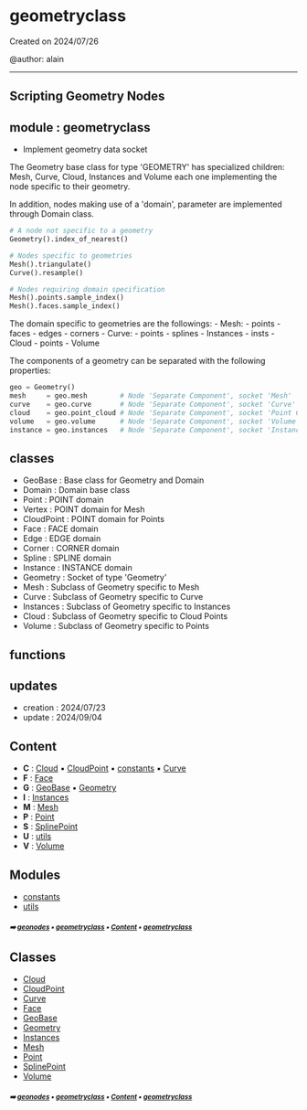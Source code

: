 # geometryclass

Created on 2024/07/26

@author: alain

-----------------------------------------------------
Scripting Geometry Nodes
-----------------------------------------------------

module : geometryclass
----------------------
- Implement geometry data socket

The Geometry base class for type 'GEOMETRY' has specialized children: Mesh, Curve, Cloud, Instances and Volume
each one implementing the node specific to their geometry.

In addition, nodes making use of a 'domain', parameter are implemented through Domain class.

``` python
# A node not specific to a geometry
Geometry().index_of_nearest()

# Nodes specific to geometries
Mesh().triangulate()
Curve().resample()

# Nodes requiring domain specification
Mesh().points.sample_index()
Mesh().faces.sample_index()
```

The domain specific to geometries are the followings:
    - Mesh:
        - points
        - faces
        - edges
        - corners
    - Curve:
        - points
        - splines
    - Instances
        - insts
    - Cloud
        - points
    - Volume

The components of a geometry can be separated with the following properties:

``` python
geo = Geometry()
mesh     = geo.mesh        # Node 'Separate Component', socket 'Mesh'
curve    = geo.curve       # Node 'Separate Component', socket 'Curve'
cloud    = geo.point_cloud # Node 'Separate Component', socket 'Point Cloud'
volume   = geo.volume      # Node 'Separate Component', socket 'Volume'
instance = geo.instances   # Node 'Separate Component', socket 'Instances'
```

classes
-------
- GeoBase       : Base class for Geometry and Domain
- Domain        : Domain base class
- Point         : POINT domain
- Vertex        : POINT domain for Mesh
- CloudPoint    : POINT domain for Points
- Face          : FACE domain
- Edge          : EDGE domain
- Corner        : CORNER domain
- Spline        : SPLINE domain
- Instance      : INSTANCE domain
- Geometry      : Socket of type 'Geometry'
- Mesh          : Subclass of Geometry specific to Mesh
- Curve         : Subclass of Geometry specific to Curve
- Instances     : Subclass of Geometry specific to Instances
- Cloud         : Subclass of Geometry specific to Cloud Points
- Volume        : Subclass of Geometry specific to Points

functions
---------

updates
-------
- creation : 2024/07/23
- update : 2024/09/04

## Content

- **C** : [Cloud](geono-geome-cloud.md#cloud) :black_small_square: [CloudPoint](geono-geome-cloudpoint.md#cloudpoint) :black_small_square: [constants](geono-geome-const---constants.md#constants) :black_small_square: [Curve](geono-geome-curve.md#curve)
- **F** : [Face](geono-geome-face.md#face)
- **G** : [GeoBase](geono-geome-geobase.md#geobase) :black_small_square: [Geometry](geono-geome-geometry.md#geometry)
- **I** : [Instances](geono-geome-instances.md#instances)
- **M** : [Mesh](geono-geome-mesh.md#mesh)
- **P** : [Point](geono-geome-point.md#point)
- **S** : [SplinePoint](geono-geome-splinepoint.md#splinepoint)
- **U** : [utils](geono-geome-utils---utils.md#utils)
- **V** : [Volume](geono-geome-volume.md#volume)

## Modules



- [constants](geono-geome-const---constants.md#constants)
- [utils](geono-geome-utils---utils.md#utils)

##### <sub>:arrow_right: [geonodes](index.md#geonodes) :black_small_square: [geometryclass](geono-geome---geometryclass.md#geometryclass) :black_small_square: [Content](geono-geome---geometryclass.md#content) :black_small_square: [geometryclass](geono-geome---geometryclass.md#geometryclass)</sub>

## Classes



- [Cloud](geono-geome-cloud.md#cloud)
- [CloudPoint](geono-geome-cloudpoint.md#cloudpoint)
- [Curve](geono-geome-curve.md#curve)
- [Face](geono-geome-face.md#face)
- [GeoBase](geono-geome-geobase.md#geobase)
- [Geometry](geono-geome-geometry.md#geometry)
- [Instances](geono-geome-instances.md#instances)
- [Mesh](geono-geome-mesh.md#mesh)
- [Point](geono-geome-point.md#point)
- [SplinePoint](geono-geome-splinepoint.md#splinepoint)
- [Volume](geono-geome-volume.md#volume)

##### <sub>:arrow_right: [geonodes](index.md#geonodes) :black_small_square: [geometryclass](geono-geome---geometryclass.md#geometryclass) :black_small_square: [Content](geono-geome---geometryclass.md#content) :black_small_square: [geometryclass](geono-geome---geometryclass.md#geometryclass)</sub>